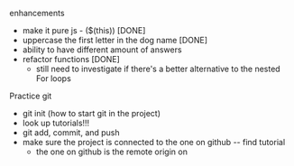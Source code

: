 enhancements

- make it pure js - ($(this)) [DONE]
- uppercase the first letter in the dog name [DONE]
- ability to have different amount of answers
- refactor functions [DONE] 
	- still need to investigate if there's a better alternative to the nested For loops


Practice git
- git init (how to start git in the project)
- look up tutorials!!! 
- git add, commit, and push 
- make sure the project is connected to the one on github -- find tutorial
	- the one on github is the remote origin on